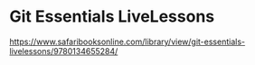 # Git Essentials LiveLessons

https://www.safaribooksonline.com/library/view/git-essentials-livelessons/9780134655284/
